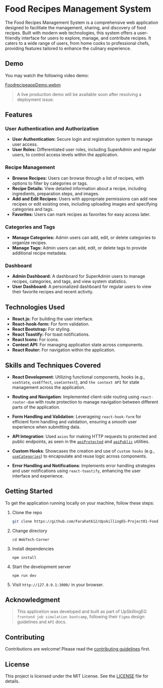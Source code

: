 # Food Recipes Management System

The Food Recipes Management System is a comprehensive web application designed to facilitate the management, sharing, and discovery of food recipes. Built with modern web technologies, this system offers a user-friendly interface for users to explore, manage, and contribute recipes. It caters to a wide range of users, from home cooks to professional chefs, providing features tailored to enhance the culinary experience.

## Demo

You may watch the following video demo:

[FoodrecipeappDemo.webm](https://github.com/Farahat612/UpskillingEG-Project01-FoodRecipesApp/assets/67427124/8ad8f1da-18ce-4a07-b752-2cef9539b351)

> A live production demo will be available soon after resolving a deployment issue.

## Features

### User Authentication and Authorization

- **User Authentication:** Secure login and registration system to manage user access.
- **User Roles:** Differentiated user roles, including SuperAdmin and regular users, to control access levels within the application.

### Recipe Management

- **Browse Recipes:** Users can browse through a list of recipes, with options to filter by categories or tags.
- **Recipe Details:** View detailed information about a recipe, including ingredients, preparation steps, and images.
- **Add and Edit Recipes:** Users with appropriate permissions can add new recipes or edit existing ones, including uploading images and specifying categories and tags.
- **Favorites:** Users can mark recipes as favorites for easy access later.

### Categories and Tags

- **Manage Categories:** Admin users can add, edit, or delete categories to organize recipes.
- **Manage Tags:** Admin users can add, edit, or delete tags to provide additional recipe metadata.

### Dashboard

- **Admin Dashboard:** A dashboard for SuperAdmin users to manage recipes, categories, and tags, and view system statistics.
- **User Dashboard:** A personalized dashboard for regular users to view their favorite recipes and recent activity.

## Technologies Used

- **React.js:** For building the user interface.
- **React-hook-form:** For form validation.
- **React Bootstrap:** For styling.
- **React Toastify:** For toast notifications.
- **React Icons:** For icons.
- **Context API:** For managing application state across components.
- **React Router:** For navigation within the application.

## Skills and Techniques Covered

- **React Development**: Utilizing functional components, hooks (e.g., `useState`, `useEffect`, `useContext`), and `the context API` for state management across the application.

- **Routing and Navigation**: Implemented client-side routing using `react-router-dom` with route protection to manage navigation between different parts of the application.

- **Form Handling and Validation**: Leverageing `react-hook-form` for efficient form handling and validation, ensuring a smooth user experience when submitting data.

- **API Integration**: Used `axios` for making HTTP requests to protected and public endpoints, as seen in the [`apiProtected`](src/utils/api.js) and [`apiPublic`](src/utils/api.js) utilities.

- **Custom Hooks**: Showcases the creation and use of `custom hooks` (e.g., [`useCategories`](src/hooks/other/useCategories.js)) to encapsulate and reuse logic across components.

- **Error Handling and Notifications**: Implements error handling strategies and user notifications using `react-toastify`, enhancing the user interface and experience.

## Getting Started

To get the application running locally on your machine, follow these steps:

1. Clone the repo

   ```sh
   git clone https://github.com/Farahat612/UpskillingEG-Project01-FoodRecipesApp
   ```

2. Change directory

   ```shell
   cd WebTech-Corner
   ```

3. Install dependencies

   ```shell
   npm install
   ```

4. Start the development server

   ```shell
   npm run dev
   ```

5. Visit `http://127.0.0.1:3000/` in your browser.

## Acknowledgment

> This applicetion was developed and built as part of UpSkillingEG `frontend job simulation bootcamp`, following their `Figma` design guidelines and `API` docs.

## Contributing

Contributions are welcome! Please read the [contributing guidelines](CONTRIBUTING.md) first.

## License

This project is licensed under the MIT License. See the [LICENSE](LICENSE.md) file for details.
